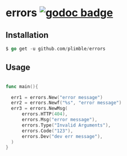 errors [![godoc badge](http://godoc.org/github.com/plimble/errors?status.png)](http://godoc.org/github.com/plimble/errors)
========


## Installation

```go
$ go get -u github.com/plimble/errors
```

## Usage

```go

func main(){

  err1 = errors.New("error message")
  err2 = errors.Newf("%s", "error message")
  err3 = errors.NewMsg(
      errors.HTTP(404),
      errors.Msg("error message"),
      errors.Type("Invalid Arguments"),
      errors.Code("123"),
      errors.Dev("dev err message"),
  )
}


```